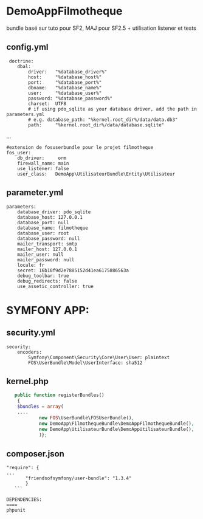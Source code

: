 DemoAppFilmotheque
==================

bundle basé sur tuto pour SF2, MAJ pour SF2.5 + utilisation listener et tests


config.yml
---
```
 doctrine:
    dbal:
        driver:   "%database_driver%"
        host:     "%database_host%"
        port:     "%database_port%"
        dbname:   "%database_name%"
        user:     "%database_user%"
        password: "%database_password%"
        charset:  UTF8
        # if using pdo_sqlite as your database driver, add the path in parameters.yml
        # e.g. database_path: "%kernel.root_dir%/data/data.db3"
        path:     "%kernel.root_dir%/data/database.sqlite"
```
...
```
#extension de fosuserbundle pour le projet filmotheque
fos_user:
    db_driver:     orm
    firewall_name: main
    use_listener: false
    user_class:   DemoApp\UtilisateurBundle\Entity\Utilisateur
```

parameter.yml
----
```
parameters:
    database_driver: pdo_sqlite
    database_host: 127.0.0.1
    database_port: null
    database_name: filmotheque
    database_user: root
    database_password: null
    mailer_transport: smtp
    mailer_host: 127.0.0.1
    mailer_user: null
    mailer_password: null
    locale: fr
    secret: 16b10f9d2e7885152d41ea6175886563a
    debug_toolbar: true
    debug_redirects: false
    use_assetic_controller: true
```

SYMFONY APP:
====

security.yml
----
```
security:
    encoders:
        Symfony\Component\Security\Core\User\User: plaintext
        FOS\UserBundle\Model\UserInterface: sha512
```

kernel.php
----
```php
   public function registerBundles()
    {
    $bundles = array(
    ....
			new FOS\UserBundle\FOSUserBundle(),
            new DemoApp\FilmothequeBundle\DemoAppFilmothequeBundle(),
            new DemoApp\UtilisateurBundle\DemoAppUtilisateurBundle(),
            )};
```
composer.json
----
 ```
 "require": {
 ...
		"friendsofsymfony/user-bundle": "1.3.4"
		}
	```
	
DEPENDENCIES:
====
phpunit
